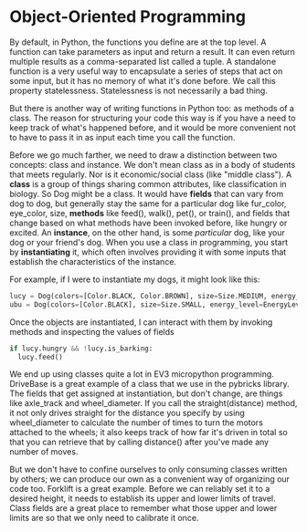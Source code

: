 # Object-Oriented Programming

By default, in Python, the functions you define are at the top level. A function can take parameters as input and return a result. It can even return multiple results as a comma-separated list called a tuple. A standalone function is a very useful way to encapsulate a series of steps that act on some input, but it has no memory of what it's done before. We call this property statelessness. Statelessness is not necessarily a bad thing.

But there is another way of writing functions in Python too: as methods of a class. The reason for structuring your code this way is if you have a need to keep track of what's happened before, and it would be more convenient not to have to pass it in as input each time you call the function.

Before we go much farther, we need to draw a distinction between two concepts: class and instance. We don't mean class as in a body of students that meets regularly. Nor is it economic/social class (like "middle class"). A **class** is a group of things sharing common attributes, like classification in biology. So Dog might be a class. It would have **fields** that can vary from dog to dog, but generally stay the same for a particular dog like fur_color, eye_color, size, **methods** like feed(), walk(), pet(), or train(), and fields that change based on what methods have been invoked before, like hungry or excited. An **instance**, on the other hand, is some _particular_ dog, like your dog or your friend's dog. When you use a class in programming, you start by **instantiating** it, which often involves providing it with some inputs that establish the characteristics of the instance.

For example, if I were to instantiate my dogs, it might look like this:

```python
lucy = Dog(colors=[Color.BLACK, Color.BROWN], size=Size.MEDIUM, energy_level=EnergyLevel.MEDIUM, friendliness_toward_people=Friendliness.HIGH, friendliness_toward_dogs=Friendliness.LOW, age=6)
ubu = Dog(colors=[Color.BLACK], size=Size.SMALL, energy_level=EnergyLevel.ABSURDLY_HIGH, friendliness_toward_people=Friendliness.HIGH, friendliness_toward_dogs=Friendliness.MEDIUM, age=0.3)
```

Once the objects are instantiated, I can interact with them by invoking methods and inspecting the values of fields

```python
if lucy.hungry && !lucy.is_barking:
  lucy.feed()
```

We end up using classes quite a lot in EV3 micropython programming. DriveBase is a great example of a class that we use in the pybricks library. The fields that get assigned at instantiation, but don't change, are things like axle_track and wheel_diameter. If you call the straight(distance) method, it not only drives straight for the distance you specify by using wheel_diameter to calculate the number of times to turn the motors attached to the wheels; it also keeps track of how far it's driven in total so that you can retrieve that by calling distance() after you've made any number of moves.

But we don't have to confine ourselves to only consuming classes written by others; we can produce our own as a convenient way of organizing our code too. Forklift is a great example. Before we can reliably set it to a desired height, it needs to establish its upper and lower limits of travel. Class fields are a great place to remember what those upper and lower limits are so that we only need to calibrate it once.
